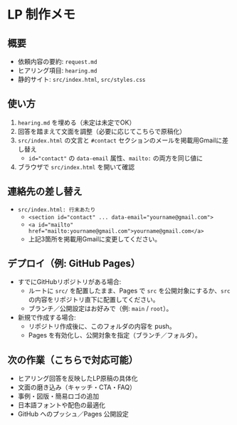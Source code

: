 # LP 制作メモ

## 概要
- 依頼内容の要約: `request.md`
- ヒアリング項目: `hearing.md`
- 静的サイト: `src/index.html`, `src/styles.css`

## 使い方
1) `hearing.md` を埋める（未定は未定でOK）
2) 回答を踏まえて文面を調整（必要に応じてこちらで原稿化）
3) `src/index.html` の文言と `#contact` セクションのメールを掲載用Gmailに差し替え
   - `id="contact"` の `data-email` 属性、`mailto:` の両方を同じ値に
4) ブラウザで `src/index.html` を開いて確認

## 連絡先の差し替え
- `src/index.html: 行末あたり`
  - `<section id="contact" ... data-email="yourname@gmail.com">`
  - `<a id="mailto" href="mailto:yourname@gmail.com">yourname@gmail.com</a>`
  - 上記3箇所を掲載用Gmailに変更してください。

## デプロイ（例: GitHub Pages）
- すでにGitHubリポジトリがある場合:
  - ルートに `src/` を配置したまま、Pages で `src` を公開対象にするか、`src` の内容をリポジトリ直下に配置してください。
  - ブランチ／公開設定はお好みで（例: `main` / `root`）。
- 新規で作成する場合:
  - リポジトリ作成後に、このフォルダの内容を push。
  - Pages を有効化し、公開対象を指定（ブランチ／フォルダ）。

## 次の作業（こちらで対応可能）
- ヒアリング回答を反映したLP原稿の具体化
- 文面の磨き込み（キャッチ・CTA・FAQ）
- 事例・図版・簡易ロゴの追加
- 日本語フォントや配色の最適化
- GitHub へのプッシュ／Pages 公開設定

